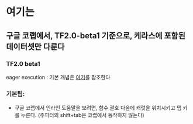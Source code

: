 여기는
======


## 구글 코랩에서, TF2.0-beta1 기준으로, 케라스에 포함된 데이터셋만 다룬다

### TF2.0 beta1

eager execution : 기본 개념은 [여기](https://developers-kr.googleblog.com/2018/05/eager-execution.html)를 참조한다



### 기본팁: 

- 구글 코랩에서 인라인 도움말을 보려면, 함수 괄호 다음에 캐럿을 위치시키고 탭 키를 누른다.
  (주피터의 shift+tab은 코랩에서 동작하지 않는다)
  
  

